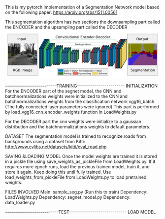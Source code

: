 This is my pytorch implementation of a Segmentation Network model based on the following paper:
https://arxiv.org/abs/1511.00561

This segmentation algorithm has two sections the downsampling part called the ENCODER and the upsampling part called the DECODER
![alt text](README_Images/Segnet.png "Description goes here")

--------------------------TRAINING------------------------
INITIALIZATION
For the ENCODER part of the segnet model, the CNN and batchnormalizations weights were initialized to the CNN and
batchnormalizations weights from the classification network vgg16_batch. (The fully connected layer parameters were ignored)
This part is performed by load_vgg16_cnn_encoder_weights function in LoadWeights.py

For the DECODER part the cnn weights were initialize to a gaussian distribution and the batchnormalizations weights to default parameters. 

DATASET
The segmentation model is trained to recognize roads from backgrounds using a dataset from Kitti:
http://www.cvlibs.net/datasets/kitti/eval_road.php

SAVING &LOADING MODEL
Once the model weights are trained it is stored in a pickle file using save_weights_as_pickleFile from LoadWeights.py. If it requires more
epoch runs, load the previous trained model, train it, and store it again. Keep doing this until fully trained. Use
load_weights_from_pickleFile from LoadWeights.py to load pretrained weights.

FILES INVOLVED
Main: sample_seg.py (Run this to train)
Dependency: LoadWeights.py
Dependency: segnet_model.py
Dependency: data_loader.py

---------------------------TEST-----------------------------
LOAD MODEL



